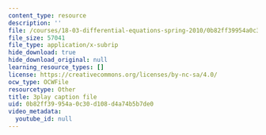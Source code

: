 ```yaml
---
content_type: resource
description: ''
file: /courses/18-03-differential-equations-spring-2010/0b82ff39954a0c30d108d4a74b5b7de0_MCrDzhpu3-s.srt
file_size: 57041
file_type: application/x-subrip
hide_download: true
hide_download_original: null
learning_resource_types: []
license: https://creativecommons.org/licenses/by-nc-sa/4.0/
ocw_type: OCWFile
resourcetype: Other
title: 3play caption file
uid: 0b82ff39-954a-0c30-d108-d4a74b5b7de0
video_metadata:
  youtube_id: null
---
```

